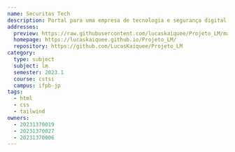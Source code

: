 ```yaml
---
name: Securitas Tech
description: Portal para uma empresa de tecnologia e segurança digital apaixonada por conectar pessoas e garantir que todos possam explorar as oportunidades do mundo digital com confiança.
addresses:
  preview: https://raw.githubusercontent.com/lucaskaiquee/Projeto_LM/main/Securitas-tech_resized.png
  homepage: https://lucaskaiquee.github.io/Projeto_LM/
  repository: https://github.com/LucasKaiquee/Projeto_LM
category:
  type: subject
  subject: lm
  semester: 2023.1
  course: cstsi
  campus: ifpb-jp
tags:
  - html
  - css
  - tailwind
owners:
  - 20231370019
  - 20231370027
  - 20231370006
---
```

